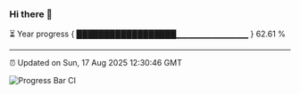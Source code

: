 ### Hi there 👋

⏳ Year progress { ██████████████████▁▁▁▁▁▁▁▁▁▁▁▁ } 62.61 %

---

⏰ Updated on Sun, 17 Aug 2025 12:30:46 GMT

![Progress Bar CI](https://github.com/liununu/liununu/workflows/Progress%20Bar%20CI/badge.svg)
